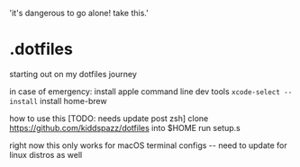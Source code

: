 'it's dangerous to go alone! take this.'

# .dotfiles

starting out on my dotfiles journey

in case of emergency:
install apple command line dev tools ```xcode-select --install```
install home-brew

how to use this
[TODO: needs update post zsh]
clone https://github.com/kiddspazz/dotfiles into $HOME
run setup.s

right now this only works for macOS terminal configs -- need to update for
linux distros as well
